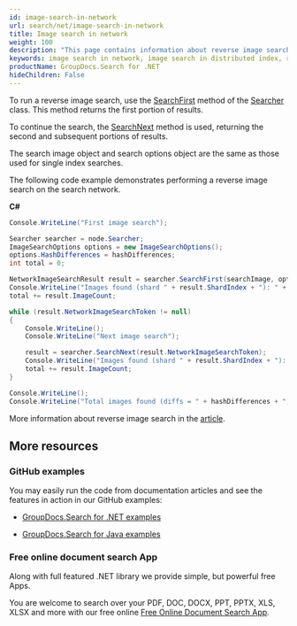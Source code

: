 ```yaml
---
id: image-search-in-network
url: search/net/image-search-in-network
title: Image search in network
weight: 100
description: "This page contains information about reverse image search in the search network."
keywords: image search in network, image search in distributed index, reverse image search in network
productName: GroupDocs.Search for .NET
hideChildren: False
---
```

To run a reverse image search, use the [SearchFirst](https://reference.groupdocs.com/search/net/groupdocs.search.scaling/searcher/searchfirst/#searchfirst) method of the [Searcher](https://reference.groupdocs.com/search/net/groupdocs.search.scaling/searcher/) class. This method returns the first portion of results.

To continue the search, the [SearchNext](https://reference.groupdocs.com/search/net/groupdocs.search.scaling/searcher/searchnext/#searchnext) method is used, returning the second and subsequent portions of results.

The search image object and search options object are the same as those used for single index searches.

The following code example demonstrates performing a reverse image search on the search network.

**C#**

```csharp
Console.WriteLine("First image search");

Searcher searcher = node.Searcher;
ImageSearchOptions options = new ImageSearchOptions();
options.HashDifferences = hashDifferences;
int total = 0;

NetworkImageSearchResult result = searcher.SearchFirst(searchImage, options);
Console.WriteLine("Images found (shard " + result.ShardIndex + "): " + result.ImageCount);
total += result.ImageCount;

while (result.NetworkImageSearchToken != null)
{
    Console.WriteLine();
    Console.WriteLine("Next image search");

    result = searcher.SearchNext(result.NetworkImageSearchToken);
    Console.WriteLine("Images found (shard " + result.ShardIndex + "): " + result.ImageCount);
    total += result.ImageCount;
}

Console.WriteLine();
Console.WriteLine("Total images found (diffs = " + hashDifferences + "): " + total);
```

More information about reverse image search in the [article](https://docs.groupdocs.com/search/net/reverse-image-search/).

## More resources

### GitHub examples

You may easily run the code from documentation articles and see the features in action in our GitHub examples:

*   [GroupDocs.Search for .NET examples](https://github.com/groupdocs-search/GroupDocs.Search-for-.NET)

*   [GroupDocs.Search for Java examples](https://github.com/groupdocs-search/GroupDocs.Search-for-Java)


### Free online document search App

Along with full featured .NET library we provide simple, but powerful free Apps.

You are welcome to search over your PDF, DOC, DOCX, PPT, PPTX, XLS, XLSX and more with our free online [Free Online Document Search App](https://products.groupdocs.app/search).
